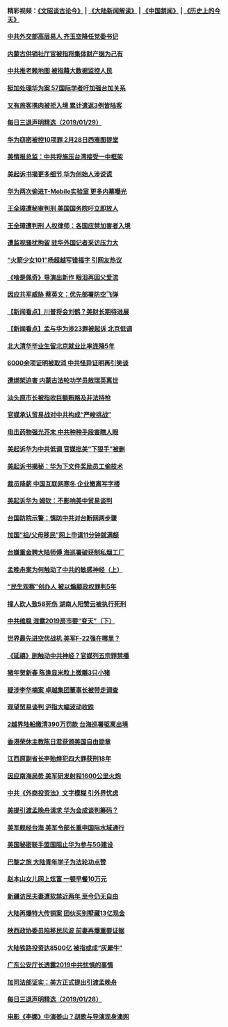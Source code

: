 #### 精彩视频：[《文昭谈古论今》](https://github.com/gfw-breaker/wenzhao/blob/master/README.md?t=01300630) | [《大陆新闻解读》](https://github.com/gfw-breaker/ntdtv-comedy/blob/master/README.md?t=01300630) | [《中国禁闻》](https://github.com/gfw-breaker/ntdtv-news/blob/master/README.md?t=01300630) | [《历史上的今天》](https://github.com/gfw-breaker/today-in-history/blob/master/README.md?t=01300630) 

#### [中共外交部高层易人 齐玉空降任党委书记](../pages/nsc413/n11011777.md?t=01300630) 

#### [内蒙古供销社厅官被指将集体财产据为己有](../pages/nsc413/n11011897.md?t=01300630) 

#### [中共推老赖地图 被指藉大数据监控人民](../pages/nsc413/n11011830.md?t=01300630) 

#### [挺加处理华为案 57国际学者吁加强台加关系](../pages/nsc413/n11011746.md?t=01300630) 

#### [又有旅客携肉被拒入境 累计遣返3例皆陆客](../pages/nsc413/n11011803.md?t=01300630) 

#### [每日三退声明精选（2019/01/29）](../pages/nsc413/n11011783.md?t=01300630) 

#### [华为窃密被控10项罪 2月28日西雅图提堂](../pages/nsc413/n11011664.md?t=01300630) 


#### [美情报总监：中共将施压台湾接受一中框架](../pages/nsc413/n11011668.md?t=01300630) 

#### [美起诉书揭更多细节 华为创始人涉说谎](../pages/nsc413/n11011478.md?t=01300630) 

#### [华为两次偷进T-Mobile实验室 更多内幕曝光](../pages/nsc413/n11011032.md?t=01300630) 

#### [王全璋遭秘审判刑 美国国务院吁立即放人](../pages/nsc413/n11011382.md?t=01300630) 

#### [王全璋遭判刑 人权律师：各国应禁加害者入境](../pages/nsc413/n11009995.md?t=01300630) 

#### [遭监视骚扰拘留 驻华外国记者采访压力大](../pages/nsc413/n11011243.md?t=01300630) 

#### [“火箭少女101”杨超越写错福字 引网友热议](../pages/nsc413/n11011124.md?t=01300630) 

#### [《啥是佩奇》导演出新作 眼泪再因父爱流](../pages/nsc413/n11011266.md?t=01300630) 

#### [因应共军威胁 蔡英文：优先部署防空飞弹](../pages/nsc413/n11010300.md?t=01300630) 

#### [【新闻看点】川普将会刘鹤？美财长期待进展](../pages/nsc413/n11011103.md?t=01300630) 

#### [【新闻看点】孟与华为涉23罪被起诉 北京低调](../pages/nsc413/n11011100.md?t=01300630) 

#### [北大清华毕业生留北京就业比率连降5年](../pages/nsc413/n11011038.md?t=01300630) 

#### [6000余项证明被取消 中共怪异证明再引笑谈](../pages/nsc413/n11011118.md?t=01300630) 

#### [遭绑架迫害 内蒙古法轮功学员敖瑞英离世](../pages/nsc413/n11010681.md?t=01300630) 

#### [汕头原市长被指收巨额贿赂及非法持枪](../pages/nsc413/n11011202.md?t=01300630) 

#### [官媒承认贸易战对中共构成“严峻挑战”](../pages/nsc413/n11011040.md?t=01300630) 

#### [电击药物强光芥末 中共种种手段害瞎人眼](../pages/nsc413/n11008308.md?t=01300630) 

#### [美起诉华为中共低调 官媒批美“下狠手”被删](../pages/nsc413/n11011149.md?t=01300630) 

#### [美起诉书揭秘：华为下文件奖励员工偷技术](../pages/nsc413/n11010958.md?t=01300630) 

#### [裁员降薪 中国互联网寒冬 企业撤离写字楼](../pages/nsc413/n11010734.md?t=01300630) 

#### [美起诉华为  姆钦：不影响美中贸易谈判](../pages/nsc413/n11010980.md?t=01300630) 

#### [台国防院示警：慎防中共对台断网两步骤](../pages/nsc413/n11010433.md?t=01300630) 

#### [加国“祖/父母移民”网上申请11分钟就满额](../pages/nsc413/n11009372.md?t=01300630) 

#### [台嫌重金聘大陆师傅 海巡署破获制私烟工厂](../pages/nsc413/n11010437.md?t=01300630) 

#### [孟晚舟案为何触动了中共的敏感神经（上）](../pages/nsc413/n11008466.md?t=01300630) 


#### [“民生观察”创办人 被以煽颠政权罪判5年](../pages/nsc413/n11010457.md?t=01300630) 

#### [撞人砍人致58死伤 湖南人阳赞云被执行死刑](../pages/nsc413/n11010093.md?t=01300630) 

#### [中共维稳 泄露2019房市要“变天”（下）](../pages/nsc413/n11007240.md?t=01300630) 

#### [世界最先进空优战机 美军F-22强在哪里？](../pages/nsc413/n11010323.md?t=01300630) 

#### [《延禧》剧触动中共神经？官媒列五宗罪禁播](../pages/nsc413/n11008401.md?t=01300630) 

#### [猪年贺新春 陈逢显米粒上微雕3只小猪](../pages/nsc413/n11010281.md?t=01300630) 

#### [疑涉李华楠案 卓越集团董事长被带走调查](../pages/nsc413/n11010191.md?t=01300630) 

#### [观望贸易谈判 沪指大幅波动收跌](../pages/nsc413/n11010023.md?t=01300630) 

#### [2越界陆船缴清390万罚款 台海巡署驱离出境](../pages/nsc413/n11010083.md?t=01300630) 

#### [香港荣休主教陈日君获颁美国自由勋章](../pages/nsc413/n11009641.md?t=01300630) 

#### [江西原副省长李贻煌犯四大罪获刑18年](../pages/nsc413/n11010027.md?t=01300630) 

#### [因应南海局势 美军研发射程1600公里火炮](../pages/nsc413/n11010046.md?t=01300630) 

#### [中共《外商投资法》文字模糊 引外界忧虑](../pages/nsc413/n11009663.md?t=01300630) 

#### [美提引渡孟晚舟请求 华为会成谈判筹码？](../pages/nsc413/n11009914.md?t=01300630) 

#### [美军舰经台海 美军令部长重申国际水域通行](../pages/nsc413/n11009987.md?t=01300630) 

#### [美国秘密联手盟国阻止华为参与5G建设](../pages/nsc413/n11008416.md?t=01300630) 

#### [巴黎之旅 大陆青年学子为法轮功点赞](../pages/nsc413/n11008103.md?t=01300630) 

#### [赵本山女儿网上炫富 一顿早餐10万元](../pages/nsc413/n11009491.md?t=01300630) 

#### [新疆访民夫妻遭软禁近两年 至今仍无自由](../pages/nsc413/n11008157.md?t=01300630) 

#### [大陆再爆特大传销案 团伙买别墅藏13亿现金](../pages/nsc413/n11009778.md?t=01300630) 

#### [陕西政协委员陷移民风波 前妻再爆重要证据](../pages/nsc413/n11009652.md?t=01300630) 

#### [大陆铁路投资达8500亿 被指或成“灰犀牛”](../pages/nsc413/n11009071.md?t=01300630) 

#### [广东公安厅长透露2019中共忧惧的事情](../pages/nsc413/n11009531.md?t=01300630) 

#### [加司法部证实：美方正式提出引渡孟晚舟](../pages/nsc413/n11009536.md?t=01300630) 

#### [每日三退声明精选（2019/01/28）](../pages/nsc413/n11009451.md?t=01300630) 

#### [电影《李娜》中演姜山？胡歌与导演现身澳网](../pages/nsc413/n11008780.md?t=01300630) 

